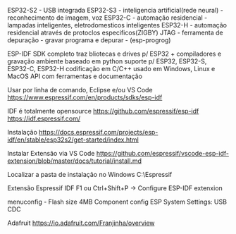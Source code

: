 ESP32-S2 - USB integrada
ESP32-S3 - inteligencia artificial(rede neural) - reconhecimento de imagem, voz
ESP32-C - automação residencial - lampadas inteligentes, eletrodomesticos inteligentes
ESP32-H - automação residencial através de protoclos especificos(ZIGBY)
JTAG - ferramenta de depuração - gravar programa e depurar - (esp-progrog)

ESP-IDF
SDK completo
traz bliotecas e drives p/ ESP32 + compiladores e gravação
ambiente baseado em python
suporte p/ ESP32, ESP32-S, ESP32-C, ESP32-H
codificação em C/C++
usado em Windows, Linux e MacOS
API com ferramentas e documentação


Usar por linha de comando, Eclipse e/ou VS Code
https://www.espressif.com/en/products/sdks/esp-idf

IDF é totalmente opensource
https://github.com/espressif/esp-idf
https://idf.espressif.com/

Instalação
https://docs.espressif.com/projects/esp-idf/en/stable/esp32s2/get-started/index.html

Instalar Extensão via VS Code
https://github.com/espressif/vscode-esp-idf-extension/blob/master/docs/tutorial/install.md

Localizar a pasta de instalação no Windows
C:\Espressif

Extensão Espressif IDF
F1 ou Ctrl+Shift+P -> Configure ESP-IDF extenxion

menuconfig - Flash size 4MB
Component config
ESP System Settings: USB CDC

Adafruit
https://io.adafruit.com/Franjinha/overview
